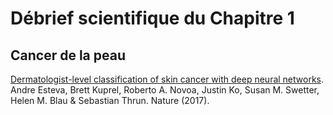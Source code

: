 # Débrief scientifique du Chapitre 1

## Cancer de la peau

[Dermatologist-level classification of skin cancer with deep neural networks](https://www.nature.com/articles/nature21056?spm=5176.100239.blogcont100708.20.u9mVh9). Andre Esteva, Brett Kuprel, Roberto A. Novoa, Justin Ko, Susan M. Swetter, Helen M. Blau & Sebastian Thrun. Nature (2017).
